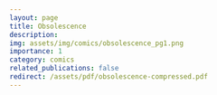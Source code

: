 ```yaml
---
layout: page
title: Obsolescence
description: 
img: assets/img/comics/obsolescence_pg1.png
importance: 1
category: comics
related_publications: false
redirect: /assets/pdf/obsolescence-compressed.pdf
---
```



